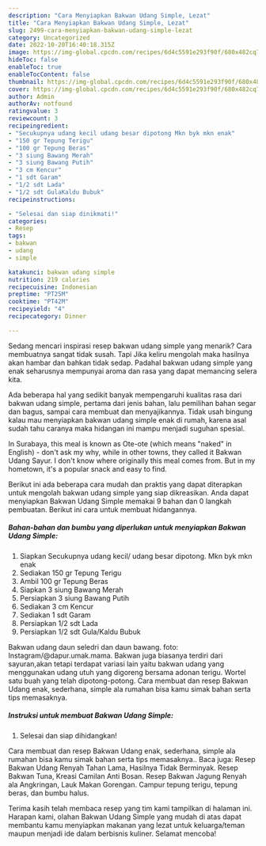 ```yaml
---
description: "Cara Menyiapkan Bakwan Udang Simple, Lezat"
title: "Cara Menyiapkan Bakwan Udang Simple, Lezat"
slug: 2499-cara-menyiapkan-bakwan-udang-simple-lezat
category: Uncategorized
date: 2022-10-20T16:40:18.315Z
image: https://img-global.cpcdn.com/recipes/6d4c5591e293f90f/680x482cq70/bakwan-udang-simple-foto-resep-utama.jpg
hideToc: false
enableToc: true
enableTocContent: false
thumbnail: https://img-global.cpcdn.com/recipes/6d4c5591e293f90f/680x482cq70/bakwan-udang-simple-foto-resep-utama.jpg
cover: https://img-global.cpcdn.com/recipes/6d4c5591e293f90f/680x482cq70/bakwan-udang-simple-foto-resep-utama.jpg
author: Admin
authorAv: notfound
ratingvalue: 3
reviewcount: 3
recipeingredient:
- "Secukupnya udang kecil udang besar dipotong Mkn byk mkn enak"
- "150 gr Tepung Terigu"
- "100 gr Tepung Beras"
- "3 siung Bawang Merah"
- "3 siung Bawang Putih"
- "3 cm Kencur"
- "1 sdt Garam"
- "1/2 sdt Lada"
- "1/2 sdt GulaKaldu Bubuk"
recipeinstructions:

- "Selesai dan siap dinikmati!"
categories:
- Resep
tags:
- bakwan
- udang
- simple

katakunci: bakwan udang simple 
nutrition: 219 calories
recipecuisine: Indonesian
preptime: "PT25M"
cooktime: "PT42M"
recipeyield: "4"
recipecategory: Dinner

---
```



Sedang mencari inspirasi resep bakwan udang simple yang menarik? Cara membuatnya sangat tidak susah. Tapi Jika keliru mengolah maka hasilnya akan hambar dan bahkan tidak sedap. Padahal bakwan udang simple yang enak seharusnya mempunyai aroma dan rasa yang dapat memancing selera kita.


Ada beberapa hal yang sedikit banyak mempengaruhi kualitas rasa dari bakwan udang simple, pertama dari jenis bahan, lalu pemilihan bahan segar dan bagus, sampai cara membuat dan menyajikannya. Tidak usah bingung kalau mau menyiapkan bakwan udang simple enak di rumah, karena asal sudah tahu caranya maka hidangan ini mampu menjadi suguhan spesial.

In Surabaya, this meal is known as Ote-ote (which means &#34;naked&#34; in English) - don&#39;t ask my why, while in other towns, they called it Bakwan Udang Sayur. I don&#39;t know where originally this meal comes from. But in my hometown, it&#39;s a popular snack and easy to find.


Berikut ini ada beberapa cara mudah dan praktis yang dapat diterapkan untuk mengolah bakwan udang simple yang siap dikreasikan. Anda dapat menyiapkan Bakwan Udang Simple memakai 9 bahan dan 0 langkah pembuatan. Berikut ini cara untuk membuat hidangannya.

<!--inarticleads1-->

##### Bahan-bahan dan bumbu yang diperlukan untuk menyiapkan Bakwan Udang Simple:

1. Siapkan Secukupnya udang kecil/ udang besar dipotong. Mkn byk mkn enak
1. Sediakan 150 gr Tepung Terigu
1. Ambil 100 gr Tepung Beras
1. Siapkan 3 siung Bawang Merah
1. Persiapkan 3 siung Bawang Putih
1. Sediakan 3 cm Kencur
1. Sediakan 1 sdt Garam
1. Persiapkan 1/2 sdt Lada
1. Persiapkan 1/2 sdt Gula/Kaldu Bubuk


Bakwan udang daun seledri dan daun bawang. foto: Instagram/@dapur.umak.mama. Bakwan juga biasanya terdiri dari sayuran,akan tetapi terdapat variasi lain yaitu bakwan udang yang menggunakan udang utuh yang digoreng bersama adonan terigu. Wortel satu buah yang telah dipotong-potong. Cara membuat dan resep Bakwan Udang enak, sederhana, simple ala rumahan bisa kamu simak bahan serta tips memasaknya. 

<!--inarticleads2-->

##### Instruksi untuk membuat Bakwan Udang Simple:


1. Selesai dan siap dihidangkan!

Cara membuat dan resep Bakwan Udang enak, sederhana, simple ala rumahan bisa kamu simak bahan serta tips memasaknya.. Baca juga: Resep Bakwan Udang Renyah Tahan Lama, Hasilnya Tidak Berminyak. Resep Bakwan Tuna, Kreasi Camilan Anti Bosan. Resep Bakwan Jagung Renyah ala Angkringan, Lauk Makan Gorengan. Campur tepung terigu, tepung beras, dan bumbu halus. 

Terima kasih telah membaca resep yang tim kami tampilkan di halaman ini. Harapan kami, olahan Bakwan Udang Simple yang mudah di atas dapat membantu kamu menyiapkan makanan yang lezat untuk keluarga/teman maupun menjadi ide dalam berbisnis kuliner. Selamat mencoba!
